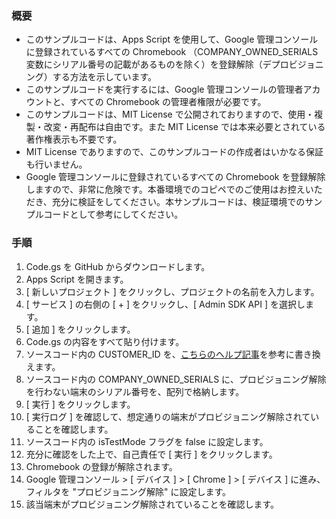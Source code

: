 ### 概要

* このサンプルコードは、Apps Script を使用して、Google 管理コンソールに登録されているすべての Chromebook （COMPANY_OWNED_SERIALS 変数にシリアル番号の記載があるものを除く）を登録解除（デプロビジョニング）する方法を示しています。
* このサンプルコードを実行するには、Google 管理コンソールの管理者アカウントと、すべての Chromebook の管理者権限が必要です。
* このサンプルコードは、MIT License で公開されておりますので、使用・複製・改変・再配布は自由です。また MIT License では本来必要とされている著作権表示も不要です。
* MIT License でありますので、このサンプルコードの作成者はいかなる保証も行いません。
* Google 管理コンソールに登録されているすべての Chromebook を登録解除しますので、非常に危険です。本番環境でのコピペでのご使用はお控えいただき、充分に検証をしてください。本サンプルコードは、検証環境でのサンプルコードとして参考にしてください。

### 手順
1. Code.gs を GitHub からダウンロードします。
2. Apps Script を開きます。
3. [ 新しいプロジェクト ] をクリックし、プロジェクトの名前を入力します。
4. [ サービス ] の右側の [ + ] をクリックし、[ Admin SDK API ] を選択します。
5. [ 追加 ] をクリックします。
6. Code.gs の内容をすべて貼り付けます。
7. ソースコード内の CUSTOMER_ID を、[こちらのヘルプ記事](https://support.google.com/cloudidentity/answer/10070793?hl=ja)を参考に書き換えます。
8. ソースコード内の COMPANY_OWNED_SERIALS に、プロビジョニング解除を行わない端末のシリアル番号を、配列で格納します。
9. [ 実行 ] をクリックします。
10. [ 実行ログ ] を確認して、想定通りの端末がプロビジョニング解除されていることを確認します。
11. ソースコード内の isTestMode フラグを false に設定します。
12. 充分に確認をした上で、自己責任で [ 実行 ] をクリックします。
13. Chromebook の登録が解除されます。
14. Google 管理コンソール > [ デバイス ] > [ Chrome ] > [ デバイス ] に進み、フィルタを "プロビジョニング解除" に設定します。
15. 該当端末がプロビジョニング解除されていることを確認します。
